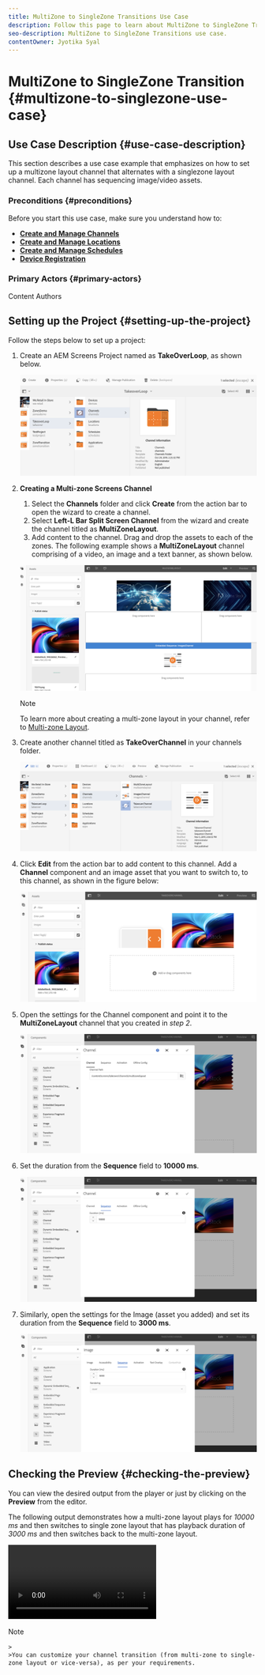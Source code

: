 ```yaml
---
title: MultiZone to SingleZone Transitions Use Case
description: Follow this page to learn about MultiZone to SingleZone Transitions use case.
seo-description: MultiZone to SingleZone Transitions use case.
contentOwner: Jyotika Syal
---
```


# MultiZone to SingleZone Transition {#multizone-to-singlezone-use-case}


## Use Case Description {#use-case-description}

This section describes a use case example that emphasizes on how to set up a multizone layout channel that alternates with a singlezone layout channel. Each channel has sequencing image/video assets.

### Preconditions {#preconditions}

Before you start this use case, make sure you understand how to:

* **[Create and Manage Channels](managing-channels.md)**
* **[Create and Manage Locations](managing-locations.md)**
* **[Create and Manage Schedules](managing-schedules.md)**
* **[Device Registration](device-registration.md)**

### Primary Actors {#primary-actors}

Content Authors

## Setting up the Project {#setting-up-the-project}

Follow the steps below to set up a project:

1. Create an AEM Screens Project named as **TakeOverLoop**, as shown below.

   ![asset](assets/mz-to-sz1.png)


1. **Creating a Multi-zone Screens Channel**

    1. Select the **Channels** folder and click **Create** from the action bar to open the wizard to create a channel.
    1. Select **Left-L Bar Split Screen Channel** from the wizard and create the channel titled as **MultiZoneLayout**.
    1. Add content to the channel. Drag and drop the assets to each of the zones. The following example shows a **MultiZoneLayout** channel comprising of a video, an image and a text banner, as shown below.

    ![asset](assets/mz-to-sz2.png)

    >[!NOTE]
    >
    >To learn more about creating a multi-zone layout in your channel, refer to [Multi-zone Layout](multi-zone-layout-aem-screens.md).

      
1. Create another channel titled as **TakeOverChannel** in your channels folder.

   ![asset](assets/mz-to-sz3.png)

1. Click **Edit** from the action bar to add content to this channel. Add a **Channel** component and an image asset that you want to switch to, to this channel, as shown in the figure below:

   ![asset](assets/mz-to-sz4.png)

1. Open the settings for the Channel component and point it to the **MultiZoneLayout** channel that you created  in *step 2*.

   ![asset](assets/mz-to-sz5.png)

1. Set the duration from the **Sequence** field to **10000 ms**.

   ![asset](assets/mz-to-sz6.png)   

1. Similarly, open the settings for the Image (asset you added)  and set its duration from the **Sequence** field to **3000 ms**.

   ![asset](assets/mz-to-sz7.png)   

## Checking the Preview {#checking-the-preview}

You can view the desired output from the player or just by clicking on the **Preview** from the editor.

The following output demonstrates how a multi-zone layout plays for *10000 ms* and then switches to single zone layout that has playback duration of *3000 ms* and then switches back to the multi-zone layout.

   ![video](assets/sz-mzvideo.mov) 

>[!NOTE]
    >
    >You can customize your channel transition (from multi-zone to single-zone layout or vice-versa), as per your requirements.  